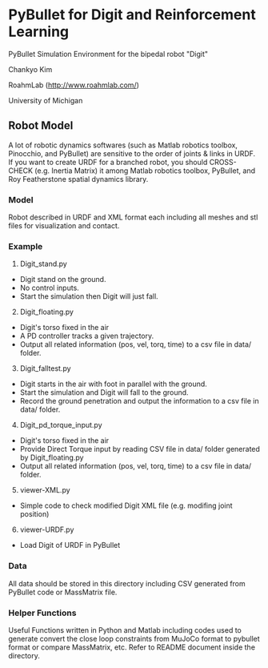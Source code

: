 # PyBullet for Digit and Reinforcement Learning

PyBullet Simulation Environment for the bipedal robot "Digit"

Chankyo Kim

RoahmLab (http://www.roahmlab.com/)

University of Michigan



## Robot Model
A lot of robotic dynamics softwares (such as Matlab robotics toolbox, Pinocchio, and PyBullet) are sensitive to the order of joints & links in URDF. If you want to create URDF for a branched robot, you should CROSS-CHECK (e.g. Inertia Matrix) it among Matlab robotics toolbox, PyBullet, and Roy Featherstone spatial dynamics library.

### Model
Robot described in URDF and XML format each including all meshes and stl files for visualization and contact.

### Example
<!-- * Call PyBullet
* Load Digit of URDF in Python Code
* Assign jointName
* Provide Closed Loop Constraints
* Fix Base
* Set Camera Position - Allow Keyboard/Mouse Events -->

1. Digit_stand.py
* Digit stand on the ground.
* No control inputs.
* Start the simulation then Digit will just fall.

2. Digit_floating.py
* Digit's torso fixed in the air
* A PD controller tracks a given trajectory.
* Output all related information (pos, vel, torq, time) to a csv file in data/ folder.

3. Digit_falltest.py
* Digit starts in the air with foot in parallel with the ground.
* Start the simulation and Digit will fall to the ground.
* Record the ground penetration and output the information to a csv file in data/ folder.

4. Digit_pd_torque_input.py
* Digit's torso fixed in the air
* Provide Direct Torque input by reading CSV file in data/ folder generated by Digit_floating.py
* Output all related information (pos, vel, torq, time) to a csv file in data/ folder.

5. viewer-XML.py
* Simple code to check modified Digit XML file (e.g. modifing joint position)

6. viewer-URDF.py
* Load Digit of URDF in PyBullet
  
### Data
All data should be stored in this directory including CSV generated from PyBullet code or MassMatrix file.

### Helper Functions
Useful Functions written in Python and Matlab including codes used to generate convert the close loop constraints from MuJoCo format to pybullet format or compare MassMatrix, etc. Refer to README document inside the directory.

<!-- 4. other miscellaneous codes

* Useful functions for PyBullet included -->
